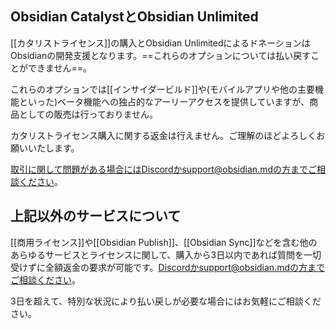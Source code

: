 ## Obsidian CatalystとObsidian Unlimited

[[カタリストライセンス]]の購入とObsidian UnlimitedによるドネーションはObsidianの開発支援となります。==これらのオプションについては払い戻すことができません==。

これらのオプションでは[[インサイダービルド]]や(モバイルアプリや他の主要機能といった)ベータ機能への独占的なアーリーアクセスを提供していますが、商品としての販売は行っておりません。

カタリストライセンス購入に関する返金は行えません。ご理解のほどよろしくお願いいたします。

取引に関して問題がある場合にはDiscordかsupport@obsidian.mdの方までご相談ください。

## 上記以外のサービスについて

[[商用ライセンス]]や[[Obsidian Publish]]、[[Obsidian Sync]]などを含む他のあらゆるサービスとライセンスに関して、購入から3日以内であれば質問を一切受けずに全額返金の要求が可能です。Discordかsupport@obsidian.mdの方までご相談ください。

3日を超えて、特別な状況により払い戻しが必要な場合にはお気軽にご相談ください。